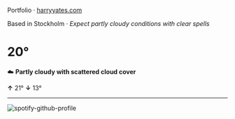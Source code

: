 Portfolio · [harryyates.com](https://harryyates.com)

<!-- WEATHER_START -->
Based in Stockholm · *Expect partly cloudy conditions with clear spells*

# 20°
☁️ **Partly cloudy with scattered cloud cover**

**↑** 21° **↓** 13°

---
<!-- WEATHER_END -->

<p align="left">
  <a>
    <img src="https://spotify-github-profile.kittinanx.com/api/view?uid=bigbello&cover_image=true&theme=natemoo-re&show_offline=true&background_color=121212&interchange=false&bar_color=53b14f&bar_color_cover=false" alt="spotify-github-profile">
  </a>
</p>